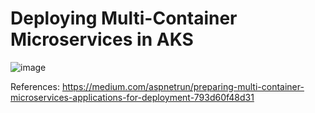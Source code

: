 # Deploying Multi-Container Microservices in AKS
![image](https://user-images.githubusercontent.com/13543372/236958430-a1e3116d-fca8-4742-8080-91e03709e77b.png)  

References: https://medium.com/aspnetrun/preparing-multi-container-microservices-applications-for-deployment-793d60f48d31  
